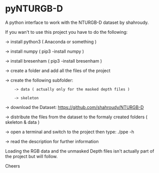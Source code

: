 # pyNTURGB-D

A python interface to work with the NTURGB-D dataset by shahroudy.

If you wan't to use this project you have to do the following:

  -> install python3 ( Anaconda or something )
  
  -> install numpy ( pip3 -install numpy )
  
  -> install bresenham ( pip3 -install bresenham )
  
  -> create a folder and add all the files of the project
  
  -> create the following subfolder: 
  
        -> data ( actually only for the masked depth files )
        
        -> skeleton
  
  -> download the Dataset: https://github.com/shahroudy/NTURGB-D
  
  -> distribute the files from the dataset to the formaly created folders ( skeleton & data )
  
  -> open a terminal and switch to the project then type: ./ppe -h 
  
  -> read the description for further information
  
Loading the RGB data and the unmasked Depth files isn't actually part of the project but will follow.

Cheers
  

  
  
